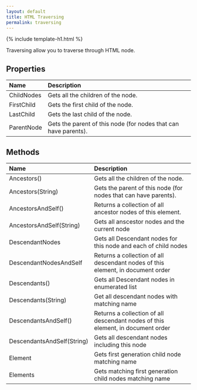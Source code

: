 ```yaml
---
layout: default
title: HTML Traversing
permalink: traversing
---
```


{% include template-h1.html %}

Traversing allow you to traverse through HTML node.

## Properties

| Name | Description |
| :--- | :---------- |
| ChildNodes | Gets all the children of the node. |
| FirstChild | Gets the first child of the node. | 
| LastChild | Gets the last child of the node. |
| ParentNode | Gets the parent of this node (for nodes that can have parents). |


## Methods

| Name | Description |
| :--- | :---------- |
| Ancestors() | Gets all the children of the node. |
| Ancestors(String) | Gets the parent of this node (for nodes that can have parents). |
| AncestorsAndSelf() | Returns a collection of all ancestor nodes of this element. |
| AncestorsAndSelf(String) | Gets all anscestor nodes and the current node |
| DescendantNodes | Gets all Descendant nodes for this node and each of child nodes |
| DescendantNodesAndSelf | Returns a collection of all descendant nodes of this element, in document order |
| Descendants() | Gets all Descendant nodes in enumerated list |
| Descendants(String) | Get all descendant nodes with matching name |
| DescendantsAndSelf() | Returns a collection of all descendant nodes of this element, in document order |
| DescendantsAndSelf(String) | Gets all descendant nodes including this node |
| Element | Gets first generation child node matching name |
| Elements | Gets matching first generation child nodes matching name |

